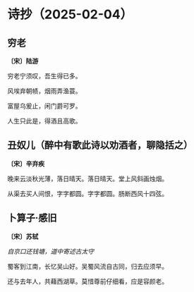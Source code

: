 # 诗抄（2025-02-04）

## 穷老

**〔宋〕陆游**

穷老宁须叹，吾生得已多。

风埃弃朝帻，烟雨弄渔蓑。

富屋乌爰止，闲门爵可罗。

人生只此是，得酒且高歌。

## 丑奴儿（醉中有歌此诗以劝酒者，聊隐括之）

**〔宋〕辛弃疾**

晚来云淡秋光薄，落日晴天。落日晴天。堂上风斜画烛烟。

从渠去买人间恨，字字都圆。字字都圆。肠断西风十四弦。

## 卜算子·感旧

**〔宋〕苏轼**

_自京口还钱塘，道中寄述古太守_

蜀客到江南，长忆吴山好。吴蜀风流自古同，归去应须早。

还与去年人，共藉西湖草。莫惜尊前仔细看，应是容颜老。
